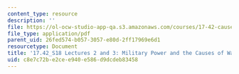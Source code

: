 ```yaml
---
content_type: resource
description: ''
file: https://ol-ocw-studio-app-qa.s3.amazonaws.com/courses/17-42-causes-and-prevention-of-war-spring-2018/c8e7c72be2cee940e586d9dcdeb83458_MIT17_42S18_lec2-3_Hypotheses.pdf
file_type: application/pdf
parent_uid: 26fed574-b057-3057-e80d-2ff17969e6d1
resourcetype: Document
title: '17.42_S18 Lectures 2 and 3: Military Power and the Causes of War'
uid: c8e7c72b-e2ce-e940-e586-d9dcdeb83458
---
```

